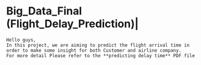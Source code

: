 # Big_Data_Final (Flight_Delay_Prediction)|
```
Hello guys,
In this project, we are aiming to predict the flight arrival time in order to make some insight for both Customer and airline company.
For more detail Please refer to the **predicting delay time** PDF file 
```
